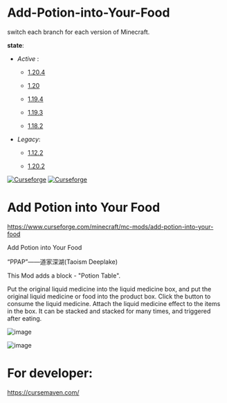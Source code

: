 # Add-Potion-into-Your-Food

switch each branch for each version of Minecraft.

____state____:
-  _Active_ :
 
   + [1.20.4](https://github.com/Ecdcaeb/Add-Potion-into-Your-Food/tree/1.20.4)
 
   + [1.20](https://github.com/Ecdcaeb/Add-Potion-into-Your-Food/tree/1.20)
     
   + [1.19.4](https://github.com/Ecdcaeb/Add-Potion-into-Your-Food/tree/new/1.19.4)

   + [1.19.3](https://github.com/Ecdcaeb/Add-Potion-into-Your-Food/tree/1.19.3)
 
   + [1.18.2](https://github.com/Ecdcaeb/Add-Potion-into-Your-Food/tree/1.18.2)

- _Legacy_:

   + [1.12.2](https://github.com/Ecdcaeb/Add-Potion-into-Your-Food/tree/1.12.2)
     
   + [1.20.2](https://github.com/Ecdcaeb/Add-Potion-into-Your-Food/tree/1.20.2)
   

[![Curseforge](http://cf.way2muchnoise.eu/full_739891_downloads.svg)](https://www.curseforge.com/minecraft/mc-mods/add-potion-into-your-food) [![Curseforge](http://cf.way2muchnoise.eu/versions/For%20MC_739891_all.svg)](https://www.curseforge.com/minecraft/mc-mods/add-potion-into-your-food)

# Add Potion into Your Food

https://www.curseforge.com/minecraft/mc-mods/add-potion-into-your-food

Add Potion into Your Food

“PPAP”——道家深湖(Taoism Deeplake)

This Mod adds a block - "Potion Table".

Put the original liquid medicine into the liquid medicine box, and put the original liquid medicine or food into the product box. Click the button to consume the liquid medicine. Attach the liquid medicine effect to the items in the box. It can be stacked and stacked for many times, and triggered after eating.


![image](https://github.com/Ecdcaeb/Add-Potion-into-Your-Food/assets/107909747/74be40b1-195c-420f-9f64-e15b2e983436)

![image](https://github.com/Ecdcaeb/Add-Potion-into-Your-Food/assets/107909747/573d4666-adeb-459a-a32f-d9daba3fa53d)

# For developer:
https://cursemaven.com/
